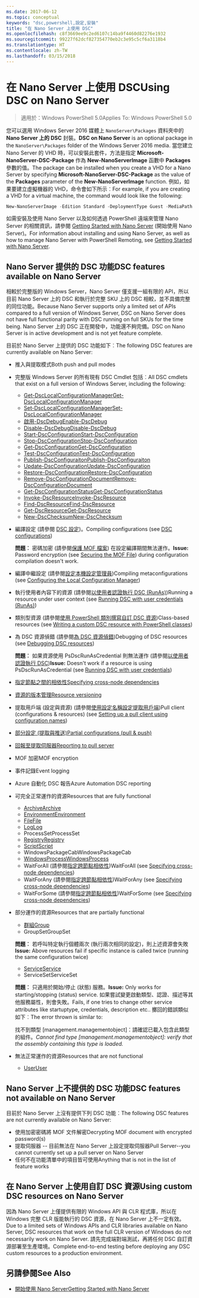 ```yaml
---
ms.date: 2017-06-12
ms.topic: conceptual
keywords: "dsc,powershell,設定,安裝"
title: "在 Nano Server 上使用 DSC"
ms.openlocfilehash: c8f3669ee9c2ed6107c14ba9f4460d82276e1932
ms.sourcegitcommit: 99227f62dcf827354770eb2c3e95c5cf6a3118b4
ms.translationtype: HT
ms.contentlocale: zh-TW
ms.lasthandoff: 03/15/2018
---
```

# <a name="using-dsc-on-nano-server"></a><span data-ttu-id="6c3d5-103">在 Nano Server 上使用 DSC</span><span class="sxs-lookup"><span data-stu-id="6c3d5-103">Using DSC on Nano Server</span></span>

> <span data-ttu-id="6c3d5-104">適用於：Windows PowerShell 5.0</span><span class="sxs-lookup"><span data-stu-id="6c3d5-104">Applies To: Windows PowerShell 5.0</span></span>

<span data-ttu-id="6c3d5-105">您可以選用 Windows Server 2016 媒體上 `NanoServer\Packages` 資料夾中的 **Nano Server 上的 DSC** 封裝。</span><span class="sxs-lookup"><span data-stu-id="6c3d5-105">**DSC on Nano Server** is an optional package in the `NanoServer\Packages` folder of the Windows Server 2016 media.</span></span> <span data-ttu-id="6c3d5-106">當您建立 Nano Server 的 VHD 時，可以安裝此套件，方法是指定 **Microsoft-NanoServer-DSC-Package** 作為 **New-NanoServerImage** 函數中 **Packages** 參數的值。</span><span class="sxs-lookup"><span data-stu-id="6c3d5-106">The package can be installed when you create a VHD for a Nano Server by specifying **Microsoft-NanoServer-DSC-Package** as the value of the **Packages** parameter of the **New-NanoServerImage** function.</span></span> <span data-ttu-id="6c3d5-107">例如，如果要建立虛擬機器的 VHD，命令會如下所示︰</span><span class="sxs-lookup"><span data-stu-id="6c3d5-107">For example, if you are creating a VHD for a virtual machine, the command would look like the following:</span></span>

```powershell
New-NanoServerImage -Edition Standard -DeploymentType Guest -MediaPath f:\ -BasePath .\Base -TargetPath .\Nano1\Nano.vhd -ComputerName Nano1 -Packages Microsoft-NanoServer-DSC-Package
```

<span data-ttu-id="6c3d5-108">如需安裝及使用 Nano Server 以及如何透過 PowerShell 遠端來管理 Nano Server 的相關資訊，請參閱 [Getting Started with Nano Server](https://technet.microsoft.com/library/mt126167.aspx) (開始使用 Nano Server)。</span><span class="sxs-lookup"><span data-stu-id="6c3d5-108">For information about installing and using Nano Server, as well as how to manage Nano Server with PowerShell Remoting, see [Getting Started with Nano Server](https://technet.microsoft.com/library/mt126167.aspx).</span></span>


## <a name="dsc-features-available-on-nano-server"></a><span data-ttu-id="6c3d5-109">Nano Server 提供的 DSC 功能</span><span class="sxs-lookup"><span data-stu-id="6c3d5-109">DSC features available on Nano Server</span></span>

 <span data-ttu-id="6c3d5-110">相較於完整版的 Windows Server，Nano Server 僅支援一組有限的 API，所以目前 Nano Server 上的 DSC 和執行於完整 SKU 上的 DSC 相較，並不具備完整的同位功能。</span><span class="sxs-lookup"><span data-stu-id="6c3d5-110">Because Nano Server supports only a limited set of APIs compared to a full version of Windows Server, DSC on Nano Server does not have full functional parity with DSC running on full SKUs for the time being.</span></span> <span data-ttu-id="6c3d5-111">Nano Server 上的 DSC 正在開發中，功能還不夠完備。</span><span class="sxs-lookup"><span data-stu-id="6c3d5-111">DSC on Nano Server is in active development and is not yet feature complete.</span></span>
 
 <span data-ttu-id="6c3d5-112">目前於 Nano Server 上提供的 DSC 功能如下︰</span><span class="sxs-lookup"><span data-stu-id="6c3d5-112">The following DSC features are currently available on Nano Server:</span></span> 


* <span data-ttu-id="6c3d5-113">推入與提取模式</span><span class="sxs-lookup"><span data-stu-id="6c3d5-113">Both push and pull modes</span></span>

* <span data-ttu-id="6c3d5-114">完整版 Windows Server 的所有現有 DSC Cmdlet 包括︰</span><span class="sxs-lookup"><span data-stu-id="6c3d5-114">All DSC cmdlets that exist on a full version of Windows Server, including the following:</span></span> 
  * [<span data-ttu-id="6c3d5-115">Get-DscLocalConfigurationManager</span><span class="sxs-lookup"><span data-stu-id="6c3d5-115">Get-DscLocalConfigurationManager</span></span>](https://technet.microsoft.com/library/dn407378.aspx)
  * [<span data-ttu-id="6c3d5-116">Set-DscLocalConfigurationManager</span><span class="sxs-lookup"><span data-stu-id="6c3d5-116">Set-DscLocalConfigurationManager</span></span>](https://technet.microsoft.com/library/dn521621.aspx)     
  * [<span data-ttu-id="6c3d5-117">啟用-DscDebug</span><span class="sxs-lookup"><span data-stu-id="6c3d5-117">Enable-DscDebug</span></span>](https://technet.microsoft.com/en-us/library/mt517870.aspx)
  * [<span data-ttu-id="6c3d5-118">Disable-DscDebug</span><span class="sxs-lookup"><span data-stu-id="6c3d5-118">Disable-DscDebug</span></span>](https://technet.microsoft.com/en-us/library/mt517872.aspx)       
  * [<span data-ttu-id="6c3d5-119">Start-DscConfiguration</span><span class="sxs-lookup"><span data-stu-id="6c3d5-119">Start-DscConfiguration</span></span>](https://technet.microsoft.com/en-us/library/dn521623.aspx)
  * [<span data-ttu-id="6c3d5-120">Stop-DscConfiguration</span><span class="sxs-lookup"><span data-stu-id="6c3d5-120">Stop-DscConfiguration</span></span>](https://technet.microsoft.com/en-us/library/mt143542.aspx)
  * [<span data-ttu-id="6c3d5-121">Get-DscConfiguration</span><span class="sxs-lookup"><span data-stu-id="6c3d5-121">Get-DscConfiguration</span></span>](https://technet.microsoft.com/en-us/library/dn407379.aspx)
  * [<span data-ttu-id="6c3d5-122">Test-DscConfiguration</span><span class="sxs-lookup"><span data-stu-id="6c3d5-122">Test-DscConfiguration</span></span>](https://technet.microsoft.com/en-us/library/dn407382.aspx)      
  * [<span data-ttu-id="6c3d5-123">Publish-DscConfiguraiton</span><span class="sxs-lookup"><span data-stu-id="6c3d5-123">Publish-DscConfiguraiton</span></span>](https://technet.microsoft.com/en-us/library/mt517875.aspx) 
  * [<span data-ttu-id="6c3d5-124">Update-DscConfiguration</span><span class="sxs-lookup"><span data-stu-id="6c3d5-124">Update-DscConfiguration</span></span>](https://technet.microsoft.com/en-us/library/mt143541.aspx)
  * [<span data-ttu-id="6c3d5-125">Restore-DscConfiguration</span><span class="sxs-lookup"><span data-stu-id="6c3d5-125">Restore-DscConfiguration</span></span>](https://technet.microsoft.com/en-us/library/dn407383.aspx)
  * [<span data-ttu-id="6c3d5-126">Remove-DscConfigurationDocument</span><span class="sxs-lookup"><span data-stu-id="6c3d5-126">Remove-DscConfigurationDocument</span></span>](https://technet.microsoft.com/en-us/library/mt143544.aspx)
  * [<span data-ttu-id="6c3d5-127">Get-DscConfigurationStatus</span><span class="sxs-lookup"><span data-stu-id="6c3d5-127">Get-DscConfigurationStatus</span></span>](https://technet.microsoft.com/en-us/library/mt517868.aspx)
  * [<span data-ttu-id="6c3d5-128">Invoke-DscResource</span><span class="sxs-lookup"><span data-stu-id="6c3d5-128">Invoke-DscResource</span></span>](https://technet.microsoft.com/en-us/library/mt517869.aspx)
  * [<span data-ttu-id="6c3d5-129">Find-DscResource</span><span class="sxs-lookup"><span data-stu-id="6c3d5-129">Find-DscResource</span></span>](https://technet.microsoft.com/en-us/library/mt517874.aspx)
  * [<span data-ttu-id="6c3d5-130">Get-DscResource</span><span class="sxs-lookup"><span data-stu-id="6c3d5-130">Get-DscResource</span></span>](https://technet.microsoft.com/en-us/library/dn521625.aspx)
  * [<span data-ttu-id="6c3d5-131">New-DscChecksum</span><span class="sxs-lookup"><span data-stu-id="6c3d5-131">New-DscChecksum</span></span>](https://technet.microsoft.com/en-us/library/dn521622.aspx)    

* <span data-ttu-id="6c3d5-132">編譯設定 (請參閱 [DSC 設定](configurations.md))。</span><span class="sxs-lookup"><span data-stu-id="6c3d5-132">Compiling configurations (see [DSC configurations](configurations.md))</span></span>

  <span data-ttu-id="6c3d5-133">**問題︰** 密碼加密 (請參閱[保護 MOF 檔案](securemof.md)) 在設定編譯期間無法運作。</span><span class="sxs-lookup"><span data-stu-id="6c3d5-133">**Issue:** Password encryption (see [Securing the MOF File](securemof.md)) during configuration compilation doesn't work.</span></span>

* <span data-ttu-id="6c3d5-134">編譯中繼設定 (請參閱[設定本機設定管理員](metaConfig.md))</span><span class="sxs-lookup"><span data-stu-id="6c3d5-134">Compiling metaconfigurations (see [Configuring the Local Configuration Manager](metaConfig.md))</span></span>

* <span data-ttu-id="6c3d5-135">執行使用者內容下的資源 (請參閱[以使用者認證執行 DSC (RunAs)](runAsUser.md))</span><span class="sxs-lookup"><span data-stu-id="6c3d5-135">Running a resource under user context (see [Running DSC with user credentials (RunAs)](runAsUser.md))</span></span>

* <span data-ttu-id="6c3d5-136">類別型資源 (請參閱[使用 PowerShell 類別撰寫自訂 DSC 資源](authoringResourceClass.md))</span><span class="sxs-lookup"><span data-stu-id="6c3d5-136">Class-based resources (see [Writing a custom DSC resource with PowerShell classes](authoringResourceClass.md))</span></span>

* <span data-ttu-id="6c3d5-137">為 DSC 資源偵錯 (請參閱[為 DSC 資源偵錯](debugresource.md))</span><span class="sxs-lookup"><span data-stu-id="6c3d5-137">Debugging of DSC resources (see [Debugging DSC resources](debugresource.md))</span></span>
  
  <span data-ttu-id="6c3d5-138">**問題︰** 如果資源使用 PsDscRunAsCredential 則無法運作 (請參閱[以使用者認證執行 DSC](runAsUser.md))</span><span class="sxs-lookup"><span data-stu-id="6c3d5-138">**Issue:** Doesn't work if a resource is using PsDscRunAsCredential (see [Running DSC with user credentials](runAsUser.md))</span></span>

* [<span data-ttu-id="6c3d5-139">指定節點之間的相依性</span><span class="sxs-lookup"><span data-stu-id="6c3d5-139">Specifying cross-node dependencies</span></span>](crossNodeDependencies.md) 

* [<span data-ttu-id="6c3d5-140">資源的版本管理</span><span class="sxs-lookup"><span data-stu-id="6c3d5-140">Resource versioning</span></span>](sxsResource.md)

* <span data-ttu-id="6c3d5-141">提取用戶端 (設定與資源) (請參閱[使用設定名稱設定提取用戶端](pullClientConfigNames.md))</span><span class="sxs-lookup"><span data-stu-id="6c3d5-141">Pull client (configurations & resources) (see [Setting up a pull client using configuration names](pullClientConfigNames.md))</span></span>

* [<span data-ttu-id="6c3d5-142">部分設定 (提取與推送)</span><span class="sxs-lookup"><span data-stu-id="6c3d5-142">Partial configurations (pull & push)</span></span>](partialConfigs.md)

* [<span data-ttu-id="6c3d5-143">回報至提取伺服器</span><span class="sxs-lookup"><span data-stu-id="6c3d5-143">Reporting to pull server</span></span>](reportServer.md) 

* <span data-ttu-id="6c3d5-144">MOF 加密</span><span class="sxs-lookup"><span data-stu-id="6c3d5-144">MOF encryption</span></span>

* <span data-ttu-id="6c3d5-145">事件記錄</span><span class="sxs-lookup"><span data-stu-id="6c3d5-145">Event logging</span></span>

* <span data-ttu-id="6c3d5-146">Azure 自動化 DSC 報告</span><span class="sxs-lookup"><span data-stu-id="6c3d5-146">Azure Automation DSC reporting</span></span>

* <span data-ttu-id="6c3d5-147">可完全正常運作的資源</span><span class="sxs-lookup"><span data-stu-id="6c3d5-147">Resources that are fully functional</span></span>
  * [<span data-ttu-id="6c3d5-148">Archive</span><span class="sxs-lookup"><span data-stu-id="6c3d5-148">Archive</span></span>](archiveResource.md)
  * [<span data-ttu-id="6c3d5-149">Environment</span><span class="sxs-lookup"><span data-stu-id="6c3d5-149">Environment</span></span>](environmentResource.md)
  * [<span data-ttu-id="6c3d5-150">File</span><span class="sxs-lookup"><span data-stu-id="6c3d5-150">File</span></span>](fileResource.md)
  * [<span data-ttu-id="6c3d5-151">Log</span><span class="sxs-lookup"><span data-stu-id="6c3d5-151">Log</span></span>](logResource.md)
  * <span data-ttu-id="6c3d5-152">ProcessSet</span><span class="sxs-lookup"><span data-stu-id="6c3d5-152">ProcessSet</span></span>
  * [<span data-ttu-id="6c3d5-153">Registry</span><span class="sxs-lookup"><span data-stu-id="6c3d5-153">Registry</span></span>](registryResource.md)
  * [<span data-ttu-id="6c3d5-154">Script</span><span class="sxs-lookup"><span data-stu-id="6c3d5-154">Script</span></span>](scriptResource.md)
  * <span data-ttu-id="6c3d5-155">WindowsPackageCab</span><span class="sxs-lookup"><span data-stu-id="6c3d5-155">WindowsPackageCab</span></span>
  * [<span data-ttu-id="6c3d5-156">WindowsProcess</span><span class="sxs-lookup"><span data-stu-id="6c3d5-156">WindowsProcess</span></span>](windowsProcessResource.md)
  * <span data-ttu-id="6c3d5-157">WaitForAll (請參閱[指定跨節點相依性](crossNodeDependencies.md))</span><span class="sxs-lookup"><span data-stu-id="6c3d5-157">WaitForAll (see [Specifying cross-node dependencies](crossNodeDependencies.md))</span></span>
  * <span data-ttu-id="6c3d5-158">WaitForAny (請參閱[指定跨節點相依性](crossNodeDependencies.md))</span><span class="sxs-lookup"><span data-stu-id="6c3d5-158">WaitForAny (see [Specifying cross-node dependencies](crossNodeDependencies.md))</span></span>
  * <span data-ttu-id="6c3d5-159">WaitForSome (請參閱[指定跨節點相依性](crossNodeDependencies.md))</span><span class="sxs-lookup"><span data-stu-id="6c3d5-159">WaitForSome (see [Specifying cross-node dependencies](crossNodeDependencies.md))</span></span>

* <span data-ttu-id="6c3d5-160">部分運作的資源</span><span class="sxs-lookup"><span data-stu-id="6c3d5-160">Resources that are partially functional</span></span>
  * [<span data-ttu-id="6c3d5-161">群組</span><span class="sxs-lookup"><span data-stu-id="6c3d5-161">Group</span></span>](groupResource.md)
  * <span data-ttu-id="6c3d5-162">GroupSet</span><span class="sxs-lookup"><span data-stu-id="6c3d5-162">GroupSet</span></span>
  
  <span data-ttu-id="6c3d5-163">**問題︰** 若呼叫特定執行個體兩次 (執行兩次相同的設定)，則上述資源會失敗</span><span class="sxs-lookup"><span data-stu-id="6c3d5-163">**Issue:** Above resources fail if specific instance is called twice (running the same configuration twice)</span></span>
  
  * [<span data-ttu-id="6c3d5-164">Service</span><span class="sxs-lookup"><span data-stu-id="6c3d5-164">Service</span></span>](serviceResource.md)
  * <span data-ttu-id="6c3d5-165">ServiceSet</span><span class="sxs-lookup"><span data-stu-id="6c3d5-165">ServiceSet</span></span>
  
  <span data-ttu-id="6c3d5-166">**問題︰** 只適用於開始/停止 (狀態) 服務。</span><span class="sxs-lookup"><span data-stu-id="6c3d5-166">**Issue:** Only works for starting/stopping (status) service.</span></span> <span data-ttu-id="6c3d5-167">如果嘗試變更啟動類型、認證、描述等其他服務屬性，則會失敗。</span><span class="sxs-lookup"><span data-stu-id="6c3d5-167">Fails, if one tries to change other service attributes like startuptype, credentials, description etc..</span></span> <span data-ttu-id="6c3d5-168">擲回的錯誤類似如下︰</span><span class="sxs-lookup"><span data-stu-id="6c3d5-168">The error thrown is similar to:</span></span>
  
  <span data-ttu-id="6c3d5-169">找不到類型 [management.managementobject]：請確認已載入包含此類型的組件。</span><span class="sxs-lookup"><span data-stu-id="6c3d5-169">*Cannot find type [management.managementobject]: verify that the assembly containing this type is loaded.*</span></span>
  
* <span data-ttu-id="6c3d5-170">無法正常運作的資源</span><span class="sxs-lookup"><span data-stu-id="6c3d5-170">Resources that are not functional</span></span>
  * [<span data-ttu-id="6c3d5-171">User</span><span class="sxs-lookup"><span data-stu-id="6c3d5-171">User</span></span>](userResource.md)
  

## <a name="dsc-features-not-available-on-nano-server"></a><span data-ttu-id="6c3d5-172">Nano Server 上不提供的 DSC 功能</span><span class="sxs-lookup"><span data-stu-id="6c3d5-172">DSC features not available on Nano Server</span></span>

<span data-ttu-id="6c3d5-173">目前於 Nano Server 上沒有提供下列 DSC 功能︰</span><span class="sxs-lookup"><span data-stu-id="6c3d5-173">The following DSC features are not currently available on Nano Server:</span></span>

* <span data-ttu-id="6c3d5-174">使用加密密碼將 MOF 文件解密</span><span class="sxs-lookup"><span data-stu-id="6c3d5-174">Decrypting MOF document with encrypted password(s)</span></span> 
* <span data-ttu-id="6c3d5-175">提取伺服器 -- 目前無法在 Nano Server 上設定提取伺服器</span><span class="sxs-lookup"><span data-stu-id="6c3d5-175">Pull Server--you cannot currently set up a pull server on Nano Server</span></span>
* <span data-ttu-id="6c3d5-176">任何不在功能清單中的項目皆可使用</span><span class="sxs-lookup"><span data-stu-id="6c3d5-176">Anything that is not in the list of feature works</span></span>

## <a name="using-custom-dsc-resources-on-nano-server"></a><span data-ttu-id="6c3d5-177">在 Nano Server 上使用自訂 DSC 資源</span><span class="sxs-lookup"><span data-stu-id="6c3d5-177">Using custom DSC resources on Nano Server</span></span>
 
<span data-ttu-id="6c3d5-178">因為 Nano Server 上僅提供有限的 Windows API 與 CLR 程式庫，所以在 Windows 完整 CLR 版能執行的 DSC 資源，在 Nano Server 上不一定有效。</span><span class="sxs-lookup"><span data-stu-id="6c3d5-178">Due to a limited sets of Windows APIs and CLR libraries available on Nano Server, DSC resources that work on the full CLR version of Windows do not necessarily work on Nano Server.</span></span> <span data-ttu-id="6c3d5-179">請先完成端對端測試，再將任何 DSC 自訂資源部署至生產環境。</span><span class="sxs-lookup"><span data-stu-id="6c3d5-179">Complete end-to-end testing before deploying any DSC custom resources to a production environment.</span></span>

## <a name="see-also"></a><span data-ttu-id="6c3d5-180">另請參閱</span><span class="sxs-lookup"><span data-stu-id="6c3d5-180">See Also</span></span>
- [<span data-ttu-id="6c3d5-181">開始使用 Nano Server</span><span class="sxs-lookup"><span data-stu-id="6c3d5-181">Getting Started with Nano Server</span></span>](https://technet.microsoft.com/library/mt126167.aspx)

